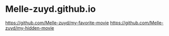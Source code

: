 # Melle-zuyd.github.io
https://github.com/Melle-zuyd/my-favorite-movie
https://github.com/Melle-zuyd/my-hidden-movie
